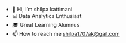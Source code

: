- 👋 Hi, I’m shilpa kattimani
- 📊 Data Analytics Enthusiast
- 🎓 Great Learning Alumnus 
- 📫 How to reach me shilpa1707ak@gail.com

<!---
shilpakattimani09/shilpakattimani09 is a ✨ special ✨ repository because its `README.md` (this file) appears on your GitHub profile.
You can click the Preview link to take a look at your changes.
--->
